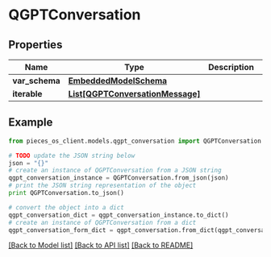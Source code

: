 # QGPTConversation


## Properties

Name | Type | Description | Notes
------------ | ------------- | ------------- | -------------
**var_schema** | [**EmbeddedModelSchema**](EmbeddedModelSchema) |  | [optional] 
**iterable** | [**List[QGPTConversationMessage]**](QGPTConversationMessage) |  | [optional] 

## Example

```python
from pieces_os_client.models.qgpt_conversation import QGPTConversation

# TODO update the JSON string below
json = "{}"
# create an instance of QGPTConversation from a JSON string
qgpt_conversation_instance = QGPTConversation.from_json(json)
# print the JSON string representation of the object
print QGPTConversation.to_json()

# convert the object into a dict
qgpt_conversation_dict = qgpt_conversation_instance.to_dict()
# create an instance of QGPTConversation from a dict
qgpt_conversation_form_dict = qgpt_conversation.from_dict(qgpt_conversation_dict)
```
[[Back to Model list]](../README#documentation-for-models) [[Back to API list]](../README#documentation-for-api-endpoints) [[Back to README]](../README)


